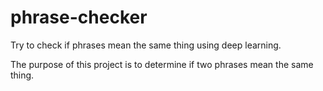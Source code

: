# phrase-checker
Try to check if phrases mean the same thing using deep learning.

The purpose of this project is to determine if two phrases mean the same thing.
